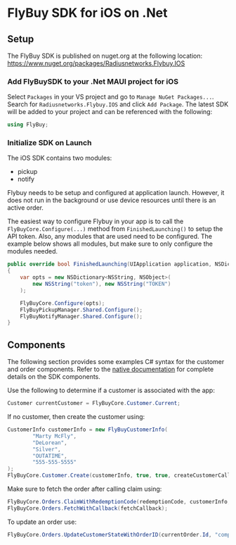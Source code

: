 # FlyBuy SDK for iOS on .Net

## Setup

The FlyBuy SDK is published on nuget.org at the following location: https://www.nuget.org/packages/Radiusnetworks.Flybuy.IOS

### Add FlyBuySDK to your .Net MAUI project for iOS

Select `Packages` in your VS project and go to `Manage NuGet Packages...`. Search for `Radiusnetworks.Flybuy.IOS` and click `Add Package`. The latest SDK will be added to your project and can be referenced with the following:
```csharp
using FlyBuy;
```

### Initialize SDK on Launch

The iOS SDK contains two modules:

 * pickup
 * notify

Flybuy needs to be setup and configured at application launch. However, it does not run in the background or use device resources until there is an active order.

The easiest way to configure Flybuy in your app is to call the `FlyBuyCore.Configure(...)` method from `FinishedLaunching()` to setup the API token. Also, any modules that are used need to be configured. The example below shows all modules, but make sure to only configure the modules needed.

```csharp
public override bool FinishedLaunching(UIApplication application, NSDictionary launchOptions)
{
    var opts = new NSDictionary<NSString, NSObject>(
        new NSString("token"), new NSString("TOKEN")
    );

    FlyBuyCore.Configure(opts);
    FlyBuyPickupManager.Shared.Configure();
    FlyBuyNotifyManager.Shared.Configure();
}
```

## Components

The following section provides some examples C# syntax for the customer and order components. Refer to the [native documentation](https://www.radiusnetworks.com/developers/flybuy/#/sdk-2.0/customer) for complete details on the SDK components.

Use the following to determine if a customer is associated with the app:
```csharp
Customer currentCustomer = FlyBuyCore.Customer.Current;
```

If no customer, then create the customer using:
```csharp
CustomerInfo customerInfo = new FlyBuyCustomerInfo(
        "Marty McFly",
        "DeLorean",
        "Silver",
        "OUTATIME",
        "555-555-5555"
);
FlyBuyCore.Customer.Create(customerInfo, true, true, createCustomerCallback);
```

Make sure to fetch the order after calling claim using:
```csharp
FlyBuyCore.Orders.ClaimWithRedemptionCode(redemptionCode, customerInfo, null, claimCallback);
FlyBuyCore.Orders.FetchWithCallback(fetchCallback);

```

To update an order use:
```csharp
FlyBuyCore.Orders.UpdateCustomerStateWithOrderID(currentOrder.Id, "completed", completeOrderCallback);
```

